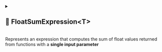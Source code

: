 
<details>
 <summary>
 <h2>🧩 FloatSumExpression&lt;T&gt;</h2>
 <br> Represents an expression that computes the sum of float values returned from functions with a <b>single input parameter</b>
 </summary>

##

```csharp
[Serializable]
public class FloatSumExpression<T> : ExpressionBase<T, float>
```

- **Type Parameter:** `T` — The input parameter type of the functions.

---

### 🏗️ Constructors

#### `FloatSumExpression()`

```csharp
public FloatSumExpression(int capacity)
```

- **Description:** Initializes a new empty instance of the `FloatSumExpression<T>` class.
- **Parameter:** `capacity` — Initial capacity for the function list. Default is `4`.

#### `FloatSumExpression(Func<T, float>[] members)`

```csharp
public FloatSumExpression(params Func<T, float>[] members)
```

- **Description:** Initializes the expression with an array of functions that take a `T` and return an float.
- **Parameter:** `members` — Array of `Func<T, float>` delegates.

#### `FloatSumExpression(IEnumerable<Func<T, float>> members)`

```csharp
public FloatSumExpression(IEnumerable<Func<T, float>> members)
```

- **Description:** Initializes the expression with a collection of functions that take a `T` and return an float.
- **Parameter:** `members` — Enumerable collection of `Func<T, float>` delegates.

---

### ⚡ Events

#### `OnStateChanged`

```csharp
public event Action OnStateChanged;
```

- **Description:** Occurs when the state of the expression changes (e.g., when functions are added, removed, or the list
  is cleared).

#### `OnItemChanged`

```csharp
public event Action<int, Func<T, float>> OnItemChanged;
```

- **Description:** Occurs when an existing function in the expression is replaced or modified.

#### `OnItemInserted`

```csharp
public event Action<int, Func<T, float>> OnItemInserted;
```

- **Description:** Occurs when a new function is inserted floato the expression at a specific position.

#### `OnItemDeleted`

```csharp
public event Action<int, Func<T, float>> OnItemDeleted;
```

- **Description:** Occurs when a function is removed from the expression.

---

### 🔑 Properties

#### `Count`

```csharp
public int Count { get; }
```

- **Description:** Gets the number of functions in the expression.
- **Returns:** `int` — The number of function members.

#### `IsReadOnly`

```csharp
public bool IsReadOnly { get; }
```

- **Description:** Indicates whether the list of functions can be modified.
- **Returns:** `false`.

---

### 🏷️ Indexers

#### `[int index]`

```csharp
public Func<T, float> this[int index] { get; set; }
```

- **Description:** Indexer to access a function at a specific position.
- **Parameter:** `index` — The position of the function.
- **Returns:** `Func<T, float>` — The function at the given index.

---

### 🏹 Methods

#### `Invoke(T arg)`

```csharp
public float Invoke(T arg)
```

- **Description:** Evaluates all function members of the expression with the provided argument and returns their sum.
- **Parameter:** `arg` — The input argument of type T.
- **Returns:** `float` — The computed sum.
- **Note:** Returns `0` if no functions are present.

#### `Add(Func<T, float> item)`

```csharp
public void Add(Func<T, float> item)
```

- **Description:** Adds a function to the expression.
- **Parameter:** `item` — The function to add.

#### `AddRange(IEnumerable<Func<T, float>> items)`

```csharp
public void AddRange(IEnumerable<Func<T, float>> items)
```

- **Description:** Adds multiple functions to the expression at once.
- **Parameter:** `items` — An enumerable collection of `Func<T, float>` delegates to add.
- **Throws:** `ArgumentNullException` if `items` is `null`.

#### `Clear()`

```csharp
public void Clear()
```

- **Description:** Removes all functions from the expression.

#### `Contains(Func<T, float> item)`

```csharp
public bool Contains(Func<T, float> item)
```

- **Description:** Checks if the specified function exists in the expression.
- **Parameter:** `item` — The function to check.
- **Returns:** `bool` — `true` if the function exists, otherwise `false`.

#### `CopyTo(Func<T, float>[] array, int arrayIndex)`

```csharp
public void CopyTo(Func<T, float>[] array, int arrayIndex)
```

- **Description:** Copies all functions in the expression to the specified array starting at the given index.
- **Parameters:**
    - `array` — The destination array.
    - `arrayIndex` — The starting index in the array.

#### `IndexOf(Func<T, float> item)`

```csharp
public float IndexOf(Func<T, float> item)
```

- **Description:** Returns the index of the specified function in the expression.
- **Parameter:** `item` — The function to locate.
- **Returns:** `float` — The index of the function, or `-1` if not found.

#### `Insert(int index, Func<T, float> item)`

```csharp
public void Insert(int index, Func<T, float> item)
```

- **Description:** Inserts a function at the specified index.
- **Parameters:**
    - `index` — The position at which to insert.
    - `item` — The function to insert.

#### `Remove(Func<T, float> item)`

```csharp
public bool Remove(Func<T, float> item)
```

- **Description:** Removes the specified function from the expression.
- **Parameter:** `item` — The function to remove.
- **Returns:** `bool` — `true` if removed successfully, otherwise `false`.

#### `RemoveAt(int index)`

```csharp
public void RemoveAt(int index)
```

- **Description:** Removes the function at the specified index.
- **Parameter:** `index` — The position of the function to remove.

#### `GetEnumerator()`

```csharp
public IEnumerator<Func<T, float>> GetEnumerator()
```

- **Description:** Returns an enumerator for iterating over all function members in the expression.
- **Returns:** `IEnumerator<Func<T, float>>` — Enumerator over the functions.

#### `Dispose()`

```csharp
public void Dispose()
```

- **Description:** Releases all resources used by the expression and clears its content.  
  Also unsubscribes all event handlers.
- **Effects:**
    - Clears the function list.
    - Sets `OnItemChanged`, `OnItemInserted`, `OnItemDeleted`, and `OnStateChanged` to `null`.

---

### 🗂 Example of Usage

```csharp
var expression = new FloatSumExpression<float>(
    x => x,
    x => x + 0.5f
);
float result = expression.Invoke(3.5f); // 3.5f + (3.5f + 0.5f) = 7.5f
```

</details>